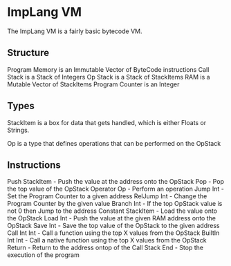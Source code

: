# ImpLang VM

The ImpLang VM is a fairly basic bytecode VM.

## Structure

Program Memory is an Immutable Vector of ByteCode instructions
Call Stack is a Stack of Integers
Op Stack is a Stack of StackItems
RAM is a Mutable Vector of StackItems
Program Counter is an Integer

## Types

StackItem is a box for data that gets handled, which is either Floats or Strings.

Op is a type that defines operations that can be performed on the OpStack

## Instructions

Push StackItem      - Push the value at the address onto the OpStack
Pop                 - Pop the top value of the OpStack
Operator Op         - Perform an operation
Jump Int            - Set the Program Counter to a given address
RelJump Int         - Change the Program Counter by the given value
Branch Int          - If the top OpStack value is not 0 then Jump to the address
Constant StackItem  - Load the value onto the OpStack
Load Int            - Push the value at the given RAM address onto the OpStack
Save Int            - Save the top value of the OpStack to the given address
Call Int Int        - Call a function using the top X values from the OpStack
BuiltIn Int Int     - Call a native function using the top X values from the OpStack
Return              - Return to the address ontop of the Call Stack
End                 - Stop the execution of the program
